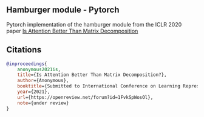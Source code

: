 ## Hamburger module - Pytorch

Pytorch implementation of the hamburger module from the ICLR 2020 paper <a href="https://openreview.net/forum?id=1FvkSpWosOl">Is Attention Better Than Matrix Decomposition</a>

## Citations

```bibtex
@inproceedings{
    anonymous2021is,
    title={Is Attention Better Than Matrix Decomposition?},
    author={Anonymous},
    booktitle={Submitted to International Conference on Learning Representations},
    year={2021},
    url={https://openreview.net/forum?id=1FvkSpWosOl},
    note={under review}
}
```
